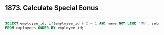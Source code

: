 ## 1873. Calculate Special Bonus

---



```SQL
SELECT employee_id, if(employee_id % 2 = 1 AND name NOT LIKE 'M%', salary, 0) AS bonus 
FROM employees ORDER BY employee_id;
```

